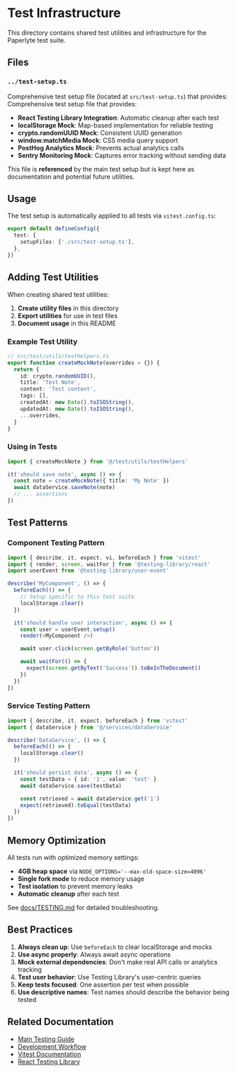 # Test Infrastructure

This directory contains shared test utilities and infrastructure for the Paperlyte test suite.

## Files

### `../test-setup.ts`

Comprehensive test setup file (located at `src/test-setup.ts`) that provides:
Comprehensive test setup file that provides:

- **React Testing Library Integration**: Automatic cleanup after each test
- **localStorage Mock**: Map-based implementation for reliable testing
- **crypto.randomUUID Mock**: Consistent UUID generation
- **window.matchMedia Mock**: CSS media query support
- **PostHog Analytics Mock**: Prevents actual analytics calls
- **Sentry Monitoring Mock**: Captures error tracking without sending data

This file is **referenced** by the main test setup but is kept here as documentation and potential future utilities.

## Usage

The test setup is automatically applied to all tests via `vitest.config.ts`:

```typescript
export default defineConfig({
  test: {
    setupFiles: ['./src/test-setup.ts'],
  },
})
```

## Adding Test Utilities

When creating shared test utilities:

1. **Create utility files** in this directory
2. **Export utilities** for use in test files
3. **Document usage** in this README

### Example Test Utility

```typescript
// src/test/utils/testHelpers.ts
export function createMockNote(overrides = {}) {
  return {
    id: crypto.randomUUID(),
    title: 'Test Note',
    content: 'Test content',
    tags: [],
    createdAt: new Date().toISOString(),
    updatedAt: new Date().toISOString(),
    ...overrides,
  }
}
```

### Using in Tests

```typescript
import { createMockNote } from '@/test/utils/testHelpers'

it('should save note', async () => {
  const note = createMockNote({ title: 'My Note' })
  await dataService.saveNote(note)
  // ... assertions
})
```

## Test Patterns

### Component Testing Pattern

```typescript
import { describe, it, expect, vi, beforeEach } from 'vitest'
import { render, screen, waitFor } from '@testing-library/react'
import userEvent from '@testing-library/user-event'

describe('MyComponent', () => {
  beforeEach(() => {
    // Setup specific to this test suite
    localStorage.clear()
  })

  it('should handle user interaction', async () => {
    const user = userEvent.setup()
    render(<MyComponent />)

    await user.click(screen.getByRole('button'))

    await waitFor(() => {
      expect(screen.getByText('Success')).toBeInTheDocument()
    })
  })
})
```

### Service Testing Pattern

```typescript
import { describe, it, expect, beforeEach } from 'vitest'
import { dataService } from '@/services/dataService'

describe('DataService', () => {
  beforeEach(() => {
    localStorage.clear()
  })

  it('should persist data', async () => {
    const testData = { id: '1', value: 'test' }
    await dataService.save(testData)

    const retrieved = await dataService.get('1')
    expect(retrieved).toEqual(testData)
  })
})
```

## Memory Optimization

All tests run with optimized memory settings:

- **4GB heap space** via `NODE_OPTIONS='--max-old-space-size=4096'`
- **Single fork mode** to reduce memory usage
- **Test isolation** to prevent memory leaks
- **Automatic cleanup** after each test

See [docs/TESTING.md](../../docs/TESTING.md) for detailed troubleshooting.

## Best Practices

1. **Always clean up**: Use `beforeEach` to clear localStorage and mocks
2. **Use async properly**: Always await async operations
3. **Mock external dependencies**: Don't make real API calls or analytics tracking
4. **Test user behavior**: Use Testing Library's user-centric queries
5. **Keep tests focused**: One assertion per test when possible
6. **Use descriptive names**: Test names should describe the behavior being tested

## Related Documentation

- [Main Testing Guide](../../docs/TESTING.md)
- [Development Workflow](../../docs/development-workflow.md)
- [Vitest Documentation](https://vitest.dev/)
- [React Testing Library](https://testing-library.com/react)
